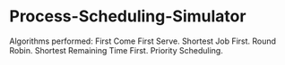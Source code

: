 # Process-Scheduling-Simulator
Algorithms performed:
First Come First Serve.
Shortest Job First.
Round Robin.
Shortest Remaining Time First.
Priority Scheduling.
